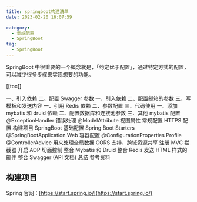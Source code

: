```yaml
---
title: springboot构建清单
date: 2023-02-20 16:07:59

category: 
  - 集成配置
  - SpringBoot
tag: 
  - SpringBoot
---
```


SpringBoot 中很重要的一个概念就是，「约定优于配置」，通过特定方式的配置，可以减少很多步骤来实现想要的功能。

<!-- more -->

[[toc]]

一、引入依赖
二、配置 Swagger 参数
一、引入依赖
二、配置邮箱的参数
三、写模板和发送内容
一、引用 Redis 依赖
二、参数配置
三、代码使用
一、添加 mybatis 和 druid 依赖
二、配置数据库和连接池参数
三、其他 mybatis 配置
@ExceptionHandler 错误处理
@ModelAttribute 视图属性
常规配置
HTTPS 配置
构建项目
SpringBoot 基础配置
Spring Boot Starters
@SpringBootApplication
Web 容器配置
@ConfigurationProperties
Profile
@ControllerAdvice 用来处理全局数据
CORS 支持，跨域资源共享
注册 MVC 拦截器
开启 AOP 切面控制
整合 Mybatis 和 Druid
整合 Redis
发送 HTML 样式的邮件
整合 Swagger (API 文档)
总结
参考资料

## 构建项目

Spring 官网：[https://start.spring.io/](https://start.spring.io/)
